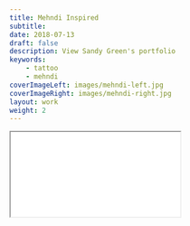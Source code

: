 ```yaml
---
title: Mehndi Inspired
subtitle:
date: 2018-07-13
draft: false
description: View Sandy Green's portfolio
keywords:
    - tattoo
    - mehndi
coverImageLeft: images/mehndi-left.jpg
coverImageRight: images/mehndi-right.jpg
layout: work
weight: 2
---
```



<!-- LightWidget WIDGET --><script src="https://cdn.lightwidget.com/widgets/lightwidget.js"></script><iframe src="//lightwidget.com/widgets/af2846808956507a80927a38d3f40aa8.html" scrolling="no" allowtransparency="true" class="lightwidget-widget" id="gal"</iframe>
